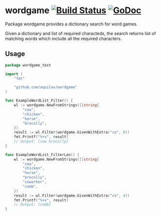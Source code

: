 # wordgame [![Build Status](https://travis-ci.org/aquilax/wordgame.svg?branch=master)](https://travis-ci.org/aquilax/wordgame) [![GoDoc](https://godoc.org/github.com/aquilax/wordgame?status.svg)](https://godoc.org/github.com/aquilax/wordgame)

Package wordgame provides a dictionary search for word games.

Given a dictionary and list of required characteds, the search returns
list of matching words which include all the required characters.

## Usage

```go
package wordgame_test

import (
	"fmt"

	"github.com/aquilax/wordgame"
)

func ExampleWordList_Filter() {
	wl := wordgame.NewFromStrings([]string{
		"cow",
		"chicken",
		"horse",
		"brocolly",
	})
	result := wl.Filter(wordgame.GivenWithExtra("co", 0))
	fmt.Printf("%+v", result)
	// Output: [cow brocolly]
}

func ExampleWordList_FilterLen() {
	wl := wordgame.NewFromStrings([]string{
		"cow",
		"chicken",
		"horse",
		"brocolly",
		"coworker",
		"comb",
	})
	result := wl.Filter(wordgame.GivenWithExtra("co", 4))
	fmt.Printf("%+v", result)
	// Output: [comb]
}
```
